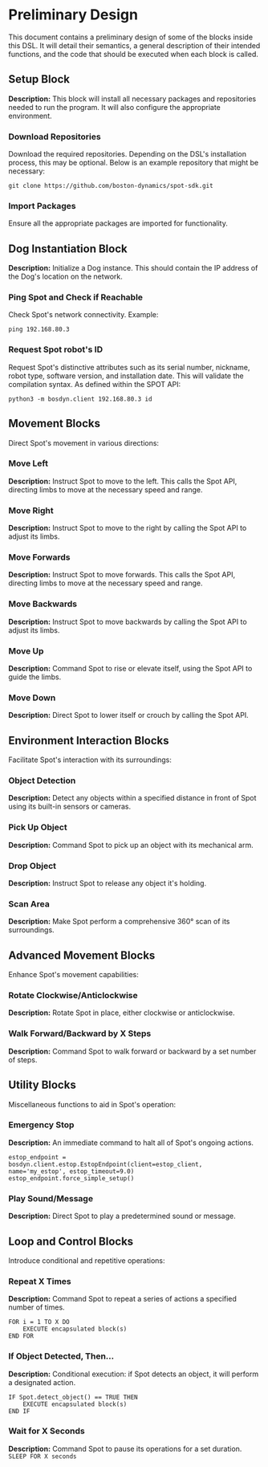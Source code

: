 # Preliminary Design 
This document contains a preliminary design of some of the blocks inside this DSL. It will detail their semantics, a general description of their intended functions, and the code that should be executed when each block is called. 

## Setup Block
**Description:** This block will install all necessary packages and repositories needed to run the program. It will also configure the appropriate environment.

### Download Repositories
Download the required repositories. Depending on the DSL's installation process, this may be optional. Below is an example repository that might be necessary:
```
git clone https://github.com/boston-dynamics/spot-sdk.git
```

### Import Packages
Ensure all the appropriate packages are imported for functionality.

## Dog Instantiation Block
**Description:** Initialize a Dog instance. This should contain the IP address of the Dog's location on the network. 

### Ping Spot and Check if Reachable
Check Spot's network connectivity. Example:
```
ping 192.168.80.3
```

### Request Spot robot's ID
Request Spot's distinctive attributes such as its serial number, nickname, robot type, software version, and installation date. This will validate the compilation syntax. As defined within the SPOT API:
```
python3 -m bosdyn.client 192.168.80.3 id
```


## Movement Blocks
Direct Spot's movement in various directions:

### Move Left
**Description:** Instruct Spot to move to the left. This calls the Spot API, directing limbs to move at the necessary speed and range.

### Move Right
**Description:** Instruct Spot to move to the right by calling the Spot API to adjust its limbs.

### Move Forwards
**Description:** Instruct Spot to move forwards. This calls the Spot API, directing limbs to move at the necessary speed and range.

### Move Backwards
**Description:** Instruct Spot to move backwards by calling the Spot API to adjust its limbs.

### Move Up 
**Description:** Command Spot to rise or elevate itself, using the Spot API to guide the limbs.

### Move Down
**Description:** Direct Spot to lower itself or crouch by calling the Spot API.

## Environment Interaction Blocks
Facilitate Spot's interaction with its surroundings:

### Object Detection
**Description:** Detect any objects within a specified distance in front of Spot using its built-in sensors or cameras.

### Pick Up Object
**Description:** Command Spot to pick up an object with its mechanical arm.

### Drop Object
**Description:** Instruct Spot to release any object it's holding.

### Scan Area
**Description:** Make Spot perform a comprehensive 360° scan of its surroundings.

## Advanced Movement Blocks
Enhance Spot's movement capabilities:

### Rotate Clockwise/Anticlockwise
**Description:** Rotate Spot in place, either clockwise or anticlockwise.

### Walk Forward/Backward by X Steps
**Description:** Command Spot to walk forward or backward by a set number of steps.

## Utility Blocks
Miscellaneous functions to aid in Spot's operation:

### Emergency Stop
**Description:** An immediate command to halt all of Spot's ongoing actions.
```
estop_endpoint = bosdyn.client.estop.EstopEndpoint(client=estop_client, name='my_estop', estop_timeout=9.0)
estop_endpoint.force_simple_setup()
```

### Play Sound/Message
**Description:** Direct Spot to play a predetermined sound or message.

## Loop and Control Blocks
Introduce conditional and repetitive operations:

### Repeat X Times
**Description:** Command Spot to repeat a series of actions a specified number of times.
```
FOR i = 1 TO X DO
    EXECUTE encapsulated block(s)
END FOR
```

### If Object Detected, Then...
**Description:** Conditional execution: if Spot detects an object, it will perform a designated action.
```
IF Spot.detect_object() == TRUE THEN
    EXECUTE encapsulated block(s)
END IF
```

### Wait for X Seconds
**Description:** Command Spot to pause its operations for a set duration.
```SLEEP FOR X seconds```